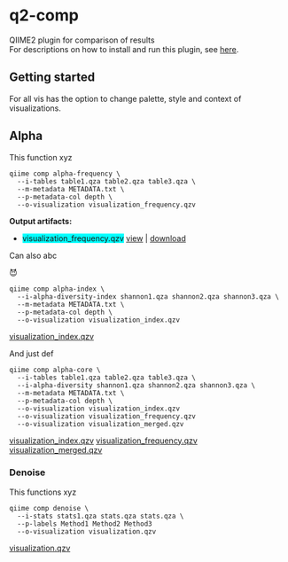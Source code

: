 # q2-comp

QIIME2 plugin for comparison of results <br>
For descriptions on how to install and run this plugin, see  <a href="https://github.com/dianahaider/q2-comp/wiki">here</a>.

## Getting started

For all vis has the option to change palette, style and context of visualizations.

## Alpha

This function xyz

```
qiime comp alpha-frequency \
  --i-tables table1.qza table2.qza table3.qza \
  --m-metadata METADATA.txt \
  --p-metadata-col depth \
  --o-visualization visualization_frequency.qzv
```
<b>Output artifacts:</b>
<ul>
  <li> <span style="background-color:#00FEFE">visualization_frequency.qzv</span> <a href="https://github.com/dianahaider/q2-comp/wiki">view</a> | <a href="https://github.com/dianahaider/q2-comp/wiki">download</a> </li>
</ul>

Can also abc <p>&#128520;</p>

```
qiime comp alpha-index \
  --i-alpha-diversity-index shannon1.qza shannon2.qza shannon3.qza \
  --m-metadata METADATA.txt \
  --p-metadata-col depth \
  --o-visualization visualization_index.qzv
```
<a href="https://github.com/dianahaider/q2-comp/wiki">visualization_index.qzv</a>

And just def

```
qiime comp alpha-core \
  --i-tables table1.qza table2.qza table3.qza \
  --i-alpha-diversity shannon1.qza shannon2.qza shannon3.qza \
  --m-metadata METADATA.txt \
  --p-metadata-col depth \
  --o-visualization visualization_index.qzv
  --o-visualization visualization_frequency.qzv
  --o-visualization visualization_merged.qzv

```
<a href="https://github.com/dianahaider/q2-comp/wiki">visualization_index.qzv</a>
<a href="https://github.com/dianahaider/q2-comp/wiki">visualization_frequency.qzv</a>
<a href="https://github.com/dianahaider/q2-comp/wiki">visualization_merged.qzv</a>

### Denoise

This functions xyz

```
qiime comp denoise \
  --i-stats stats1.qza stats.qza stats.qza \
  --p-labels Method1 Method2 Method3
  --o-visualization visualization.qzv
```
<a href="https://github.com/dianahaider/q2-comp/wiki">visualization.qzv</a>
